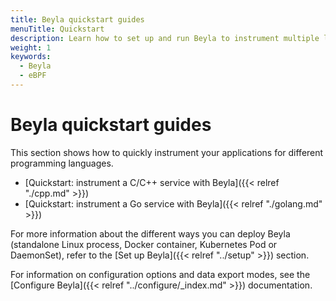 ```yaml
---
title: Beyla quickstart guides
menuTitle: Quickstart
description: Learn how to set up and run Beyla to instrument multiple languages.
weight: 1
keywords:
  - Beyla
  - eBPF
---
```


# Beyla quickstart guides

This section shows how to quickly instrument your applications for different programming languages.

* [Quickstart: instrument a C/C++ service with Beyla]({{< relref "./cpp.md" >}})
* [Quickstart: instrument a Go service with Beyla]({{< relref "./golang.md" >}})

<!-- TODO: uncomment as long as we create new entries
* [Quickstart: instrument a Rust service with Beyla]({{< relref "./rust.md" >}})
* [Quickstart: instrument a Python service with Beyla]({{< relref "./python.md" >}})
* [Quickstart: instrument a Java service with Beyla]({{< relref "./java.md" >}})
* [Quickstart: instrument a .NET service with Beyla]({{< relref "./dotnet.md" >}})
* [Quickstart: instrument a Ruby service with Beyla]({{< relref "./ruby.md" >}})
* [Quickstart: instrument a Nginx server with Beyla]({{< relref "./nginx.md" >}})
* [Quickstart: instrument an Apache HTTP server with Beyla]({{< relref "./apache.md" >}})
-->

For more information about the different ways you can deploy Beyla (standalone Linux process, Docker container,
Kubernetes Pod or DaemonSet), refer to the [Set up Beyla]({{< relref "../setup" >}}) section.

For information on configuration options and data export modes, see the [Configure Beyla]({{< relref "../configure/_index.md" >}}) documentation.

